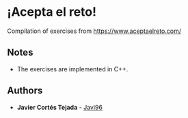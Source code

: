 # ¡Acepta el reto!
Compilation of exercises from https://www.aceptaelreto.com/

## Notes
+ The exercises are implemented in C++.

## Authors
* **Javier Cortés Tejada** - [Javi96](https://github.com/Javi96)
